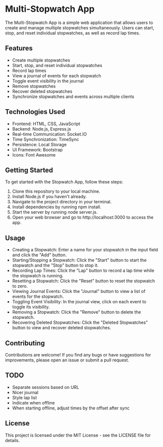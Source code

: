 # Multi-Stopwatch App
The Multi-Stopwatch App is a simple web application that allows users to create and manage multiple stopwatches simultaneously. Users can start, stop, and reset individual stopwatches, as well as record lap times.

## Features
- Create multiple stopwatches
- Start, stop, and reset individual stopwatches
- Record lap times
- View a journal of events for each stopwatch
- Toggle event visibility in the journal
- Remove stopwatches
- Recover deleted stopwatches
- Synchronize stopwatches and events across multiple clients

## Technologies Used
- Frontend: HTML, CSS, JavaScript
- Backend: Node.js, Express.js
- Real-time Communication: Socket.IO
- Time Synchronization: TimeSync
- Persistence: Local Storage
- UI Framework: Bootstrap
- Icons: Font Awesome

## Getting Started
To get started with the Stopwatch App, follow these steps:

1. Clone this repository to your local machine.
1. Install Node.js if you haven't already.
1. Navigate to the project directory in your terminal.
1. Install dependencies by running npm install.
1. Start the server by running node server.js.
1. Open your web browser and go to http://localhost:3000 to access the app.

## Usage
- Creating a Stopwatch: Enter a name for your stopwatch in the input field and click the "Add" button.
- Starting/Stopping a Stopwatch: Click the "Start" button to start the stopwatch and the "Stop" button to stop it.
- Recording Lap Times: Click the "Lap" button to record a lap time while the stopwatch is running.
- Resetting a Stopwatch: Click the "Reset" button to reset the stopwatch to zero.
- Viewing Journal Events: Click the "Journal" button to view a list of events for the stopwatch.
- Toggling Event Visibility: In the journal view, click on each event to toggle its visibility.
- Removing a Stopwatch: Click the "Remove" button to delete the stopwatch.
- Recovering Deleted Stopwatches: Click the "Deleted Stopwatches" button to view and recover deleted stopwatches.

## Contributing
Contributions are welcome! If you find any bugs or have suggestions for improvements, please open an issue or submit a pull request.

## TODO
- Separate sessions based on URL
- Nicer journal
- Style lap list
- Indicate when offline
- When starting offline, adjust times by the offset after sync

## License
This project is licensed under the MIT License - see the LICENSE file for details.

